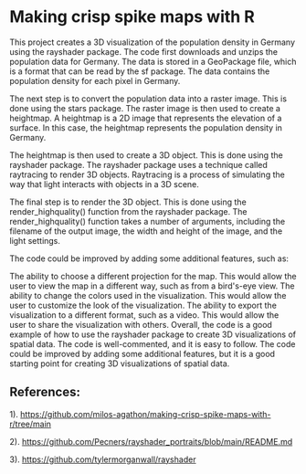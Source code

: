 # Making crisp spike maps with R

This project creates a 3D visualization of the population density in Germany using the rayshader package. The code first downloads and unzips the population data for Germany. The data is stored in a GeoPackage file, which is a format that can be read by the sf package. The data contains the population density for each pixel in Germany.

The next step is to convert the population data into a raster image. This is done using the stars package. The raster image is then used to create a heightmap. A heightmap is a 2D image that represents the elevation of a surface. In this case, the heightmap represents the population density in Germany.

The heightmap is then used to create a 3D object. This is done using the rayshader package. The rayshader package uses a technique called raytracing to render 3D objects. Raytracing is a process of simulating the way that light interacts with objects in a 3D scene.

The final step is to render the 3D object. This is done using the render_highquality() function from the rayshader package. The render_highquality() function takes a number of arguments, including the filename of the output image, the width and height of the image, and the light settings.

The code could be improved by adding some additional features, such as:

The ability to choose a different projection for the map. This would allow the user to view the map in a different way, such as from a bird's-eye view.
The ability to change the colors used in the visualization. This would allow the user to customize the look of the visualization.
The ability to export the visualization to a different format, such as a video. This would allow the user to share the visualization with others.
Overall, the code is a good example of how to use the rayshader package to create 3D visualizations of spatial data. The code is well-commented, and it is easy to follow. The code could be improved by adding some additional features, but it is a good starting point for creating 3D visualizations of spatial data.

## References:
1). https://github.com/milos-agathon/making-crisp-spike-maps-with-r/tree/main

2). https://github.com/Pecners/rayshader_portraits/blob/main/README.md 

3). https://github.com/tylermorganwall/rayshader 
